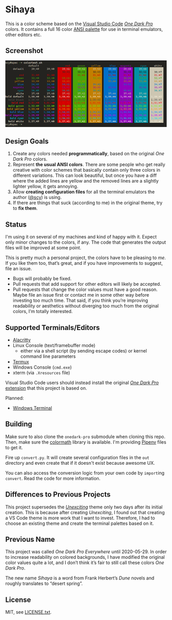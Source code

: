 # Sihaya

This is a color scheme based on the [Visual Studio Code](https://code.visualstudio.com/) [_One Dark Pro_](https://binaryify.github.io/OneDark-Pro/) colors.
It contains a full 16 color [ANSI palette](https://en.wikipedia.org/wiki/ANSI_escape_code#Colors) for use in terminal emulators, other editors etc.

## Screenshot

![Screenshot of a color table](color-table.png)

## Design Goals

1. Create any colors needed **programmatically**, based on the original _One Dark Pro_ colors.
2. Represent **the usual ANSI colors**. There are some people who get really creative with color schemes that basically contain only three colors in different variations. This can look beautiful, but once you have a diff where the added lines are yellow and the removed lines are a slightly lighter yellow, it gets annoying.
3. Allow **creating configuration files** for all the terminal emulators the author ([@scy](https://github.com/scy)) is using.
4. If there are things that suck (according to me) in the original theme, try to **fix them**.

## Status

I'm using it on several of my machines and kind of happy with it.
Expect only minor changes to the colors, if any.
The code that generates the output files will be improved at some point.

This is pretty much a personal project, the colors have to be pleasing to _me_.
If you like them too, that’s great, and if you have improvements to suggest, file an issue.

* Bugs will probably be fixed.
* Pull requests that add support for other editors will likely be accepted.
* Pull requests that change the color values must have a good reason. Maybe file an issue first or contact me in some other way before investing too much time. That said, if you think you’re improving readability or aesthetics without diverging too much from the original colors, I’m totally interested.

## Supported Terminals/Editors

* [Alacritty](https://github.com/alacritty/alacritty)
* Linux Console (text/framebuffer mode)
  * either via a shell script (by sending escape codes) or kernel command line parameters
* [Termux](https://termux.com/)
* Windows Console (`cmd.exe`)
* xterm (via `.Xresources` file)

Visual Studio Code users should instead install the original [_One Dark Pro_ extension](https://marketplace.visualstudio.com/items?itemName=zhuangtongfa.Material-theme) that this project is based on.

Planned:

* [Windows Terminal](https://github.com/Microsoft/Terminal)

## Building

Make sure to also clone the `onedark-pro` submodule when cloning this repo.
Then, make sure the [colormath](https://python-colormath.readthedocs.io/) library is available.
I'm providing [Pipenv](https://docs.pipenv.org/) files to get it.

Fire up `convert.py`.
It will create several configuration files in the `out` directory and even create that if it doesn't exist because awesome UX.

You can also access the conversion logic from your own code by `import`ing `convert`.
Read the code for more information.

## Differences to Previous Projects

This project supersedes the [_Unexciting_](https://github.com/scy/unexciting) theme only two days after its initial creation.
This is because after creating _Unexciting_, I found out that creating a VS Code theme is more work that I want to invest.
Therefore, I had to choose an existing theme and create the terminal palettes based on it.

## Previous Name

This project was called _One Dark Pro Everywhere_ until 2020-05-29.
In order to increase readability on colored backgrounds, I have modified the original color values quite a lot, and I don’t think it’s fair to still call these colors _One Dark Pro_.

The new name _Sihaya_ is a word from Frank Herbert’s _Dune_ novels and roughly translates to “desert spring”.

## License

MIT, see [LICENSE.txt](LICENSE.txt).
